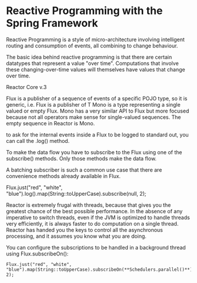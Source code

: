 # Reactive Programming with the Spring Framework

Reactive Programming is a style of micro-architecture involving intelligent routing and consumption of events, all combining to change behaviour.

The basic idea behind reactive programming is that there are certain datatypes that represent a value "over time". Computations that involve these changing-over-time values will themselves have values that change over time.


Reactor Core v.3

Flux is a publisher of a sequence of events of a specific POJO type, so it is generic, i.e. Flux<T> is a publisher of T
Mono is a type representing a single valued or empty Flux. Mono has a very similar API to Flux but more focused because not all operators make sense for single-valued sequences.
The empty sequence in Reactor is Mono<Void>.

to ask for the internal events inside a Flux to be logged to standard out, you can call the .log() method.


To make the data flow you have to subscribe to the Flux using one of the subscribe() methods. Only those methods make the data flow. 

A batching subscriber is such a common use case that there are convenience methods already available in Flux. 

Flux.just("red", "white", "blue").log().map(String::toUpperCase).subscribe(null, 2);

Reactor is extremely frugal with threads, because that gives you the greatest chance of the best possible performance. In the absence of any imperative to switch threads, even if the JVM is optimized to handle threads very efficiently, it is always faster to do computation on a single thread. Reactor has handed you the keys to control all the asynchronous processing, and it assumes you know what you are doing.

You can configure the subscriptions to be handled in a background thread using Flux.subscribeOn():
```
Flux.just("red", "white", "blue").map(String::toUpperCase).subscribeOn(**Schedulers.parallel()**).subscribe(null, 2);
```

